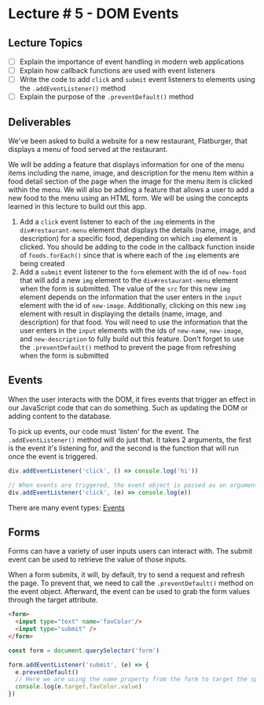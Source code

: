 # Lecture # 5 - DOM Events

## Lecture Topics
- [ ] Explain the importance of event handling in modern web applications
- [ ] Explain how callback functions are used with event listeners
- [ ] Write the code to add `click` and `submit` event listeners to elements using the `.addEventListener()` method
- [ ] Explain the purpose of the `.preventDefault()` method

## Deliverables
We've been asked to build a website for a new restaurant, Flatburger, that displays a menu of food served at the restaurant.

We will be adding a feature that displays information for one of the menu items including the name, image, and description for the menu item within a food detail section of the page when the image for the menu item is clicked within the menu. We will also be adding a feature that allows a user to add a new food to the menu using an HTML form. We will be using the concepts learned in this lecture to build out this app.

1. Add a `click` event listener to each of the `img` elements in the `div#restaurant-menu` element that displays the details (name, image, and description) for a specific food, depending on which `img` element is clicked. You should be adding to the code in the callback function inside of `foods.forEach()` since that is where each of the `img` elements are being created
2. Add a `submit` event listener to the `form` element with the id of `new-food` that will add a new `img` element to the `div#restaurant-menu` element when the form is submitted. The value of the `src` for this new `img` element depends on the information that the user enters in the `input` element with the id of `new-image`. Additionally, clicking on this new `img` element with result in displaying the details (name, image, and description) for that food. You will need to use the information that the user enters in the `input` elements with the ids of `new-name`, `new-image`, and `new-description` to fully build out this feature. Don't forget to use the `.preventDefault()` method to prevent the page from refreshing when the form is submitted


## Events
When the user interacts with the DOM, it fires events that trigger an effect in our JavaScript code that can do something. Such as updating the DOM or adding content to the database. 

To pick up events, our code must 'listen' for the event. The `.addEventListener()` method will do just that. It takes 2 arguments, the first is the event it's listening for, and the second is the function that will run once the event is triggered.

``` javascript
div.addEventListener('click', () => console.log('hi'))

// When events are triggered, the event object is passed as an argument to the event handler function (the callback passed as the second arg to addEventListener)
div.addEventListener('click', (e) => console.log(e))

```

There are many event types: [Events](https://developer.mozilla.org/en-US/docs/Web/Events)


## Forms
Forms can have a variety of user inputs users can interact with.
The submit event can be used to retrieve the value of those inputs. 

When a form submits, it will, by default, try to send a request and refresh the page. To prevent that, we need to call the `.preventDefault()` method on the event object. Afterward, the event can be used to grab the form values through the target attribute.

``` html
<form>
  <input type="text" name='favColor'/>
  <input type="submit" />
</form>
```

``` javascript
const form = document.querySelector('form')

form.addEventListener('submit', (e) => {
  e.preventDefault()
  // Here we are using the name property from the form to target the specific input.
  console.log(e.target.favColor.value)
})
```